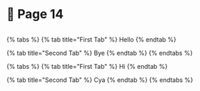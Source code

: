 # 🦾 Page 14

<figure><img src="https://app.gitbook.com/o/q9eWN3871qBoiHfhzmNF/s/yRXNic1yb0CvjQFzZ6Xt/~/changes/67/page-1" alt=""><figcaption></figcaption></figure>

{% tabs %}
{% tab title="First Tab" %}
Hello
{% endtab %}

{% tab title="Second Tab" %}
Bye
{% endtab %}
{% endtabs %}

{% tabs %}
{% tab title="First Tab" %}
Hi
{% endtab %}

{% tab title="Second Tab" %}
Cya
{% endtab %}
{% endtabs %}
